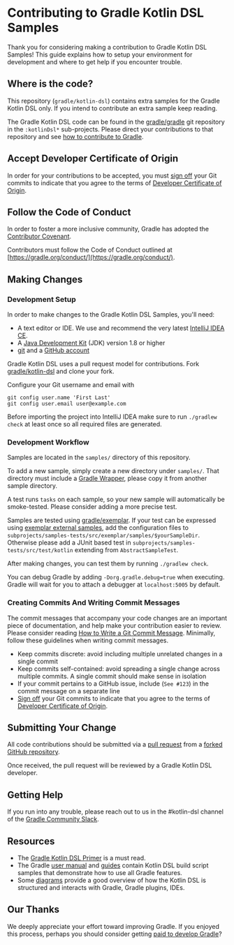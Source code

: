 # Contributing to Gradle Kotlin DSL Samples

Thank you for considering making a contribution to Gradle Kotlin DSL Samples! This guide explains how to setup your environment for development and where to get help if you encounter trouble.

## Where is the code?

This repository (`gradle/kotlin-dsl`) contains extra samples for the Gradle Kotlin DSL only. If you intend to contribute an extra sample keep reading.

The Gradle Kotlin DSL code can be found in the [gradle/gradle](https://github.com/gradle/gradle) git repository in the `:kotlinDsl*` sub-projects.
Please direct your contributions to that repository and see [how to contribute to Gradle](https://github.com/gradle/gradle/blob/master/CONTRIBUTING.md).

## Accept Developer Certificate of Origin

In order for your contributions to be accepted, you must [sign off](https://git-scm.com/docs/git-commit#git-commit---signoff) your Git commits to indicate that you agree to the terms of [Developer Certificate of Origin](https://developercertificate.org/).

## Follow the Code of Conduct

In order to foster a more inclusive community, Gradle has adopted the [Contributor Covenant](https://www.contributor-covenant.org/version/1/4/code-of-conduct/).

Contributors must follow the Code of Conduct outlined at [https://gradle.org/conduct/](https://gradle.org/conduct/).

## Making Changes

### Development Setup

In order to make changes to the Gradle Kotlin DSL Samples, you'll need:

* A text editor or IDE. We use and recommend the very latest [IntelliJ IDEA CE](http://www.jetbrains.com/idea/).
* A [Java Development Kit](http://www.oracle.com/technetwork/java/javase/downloads/index.html) (JDK) version 1.8 or higher
* [git](https://git-scm.com/) and a [GitHub account](https://github.com/join)

Gradle Kotlin DSL uses a pull request model for contributions. Fork [gradle/kotlin-dsl](https://github.com/gradle/kotlin-dsl) and clone your fork.

Configure your Git username and email with
```
git config user.name 'First Last'
git config user.email user@example.com
```

Before importing the project into IntelliJ IDEA make sure to run `./gradlew check` at least once so all required files are generated.

### Development Workflow

Samples are located in the `samples/` directory of this repository.

To add a new sample, simply create a new directory under `samples/`. That directory must include a [Gradle Wrapper](https://docs.gradle.org/current/userguide/gradle_wrapper.html), please copy it from another sample directory.

A test runs `tasks` on each sample, so your new sample will automatically be smoke-tested. Please consider adding a more precise test.

Samples are tested using [gradle/exemplar](https://github.com/gradle/exemplar). If your test can be expressed using [exemplar external samples](https://github.com/gradle/exemplar#configuring-external-samples), add the configuration files to `subprojects/samples-tests/src/exemplar/samples/$yourSampleDir`. Otherwise please add a JUnit based test in `subprojects/samples-tests/src/test/kotlin` extending from `AbstractSampleTest`.

After making changes, you can test them by running `./gradlew check`.

You can debug Gradle by adding `-Dorg.gradle.debug=true` when executing. Gradle will wait for you to attach a debugger at `localhost:5005` by default.

### Creating Commits And Writing Commit Messages

The commit messages that accompany your code changes are an important piece of documentation, and help make your contribution easier to review.
Please consider reading [How to Write a Git Commit Message](http://chris.beams.io/posts/git-commit/). Minimally, follow these guidelines when writing commit messages.

* Keep commits discrete: avoid including multiple unrelated changes in a single commit
* Keep commits self-contained: avoid spreading a single change across multiple commits. A single commit should make sense in isolation
* If your commit pertains to a GitHub issue, include (`See #123`) in the commit message on a separate line
* [Sign off](https://git-scm.com/docs/git-commit#git-commit---signoff) your Git commits to indicate that you agree to the terms of [Developer Certificate of Origin](https://developercertificate.org/).

## Submitting Your Change

All code contributions should be submitted via a [pull request](https://help.github.com/articles/using-pull-requests) from a [forked GitHub repository](https://help.github.com/articles/fork-a-repo).

Once received, the pull request will be reviewed by a Gradle Kotlin DSL developer.

## Getting Help

If you run into any trouble, please reach out to us in the #kotlin-dsl channel of the [Gradle Community Slack](https://join.slack.com/t/gradle-community/shared_invite/enQtNDE3MzAwNjkxMzY0LTYwMTk0MWUwN2FiMzIzOWM3MzBjYjMxNWYzMDE1NGIwOTJkMTQ2NDEzOGM2OWIzNmU1ZTk5MjVhYjFhMTI3MmE).

## Resources

* The [Gradle Kotlin DSL Primer](https://docs.gradle.org/current/userguide/kotlin_dsl.html) is a must read.
* The Gradle [user manual](https://docs.gradle.org/current/userguide/userguide.html) and [guides](https://gradle.org/guides/) contain Kotlin DSL build script samples that demonstrate how to use all Gradle features.
* Some [diagrams](../doc/c4) provide a good overview of how the Kotlin DSL is structured and interacts with Gradle, Gradle plugins, IDEs.

## Our Thanks
We deeply appreciate your effort toward improving Gradle. If you enjoyed this process, perhaps you should consider getting [paid to develop Gradle](https://gradle.com/careers)?
